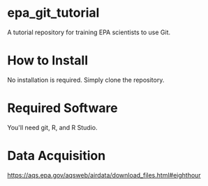 # epa_git_tutorial
A tutorial repository for training EPA scientists to use Git.

# How to Install
No installation is required. Simply clone the repository.

# Required Software
You'll need git, R, and R Studio.

# Data Acquisition
https://aqs.epa.gov/aqsweb/airdata/download_files.html#eighthour
